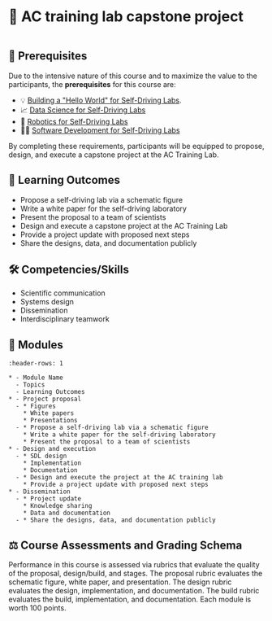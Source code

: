 # 🏢 AC training lab capstone project

<!-- Alternative emoji: 🏗️ -->

```{include} description.md
```

## 🔑 Prerequisites

Due to the intensive nature of this course and to maximize the value to the participants, the **prerequisites** for this course are:

- 💡 [Building a "Hello World" for Self-Driving Labs](https://ac-microcourses.readthedocs.io/en/latest/certificate-framework.html#building-a-hello-world-for-self-driving-labs).
- 📈 [Data Science for Self-Driving Labs](https://ac-microcourses.readthedocs.io/en/latest/certificate-framework.html#data-science-for-self-driving-labs)
- 🦾 [Robotics for Self-Driving Labs](https://ac-microcourses.readthedocs.io/en/latest/certificate-framework.html#robotics-for-self-driving-labs)
- 🧑‍💻 [Software Development for Self-Driving Labs](https://ac-microcourses.readthedocs.io/en/latest/certificate-framework.html#software-development-for-self-driving-labs)

By completing these requirements, participants will be equipped to propose, design, and execute a capstone project at the AC Training Lab.

## 🎯 Learning Outcomes

- Propose a self-driving lab via a schematic figure
- Write a white paper for the self-driving laboratory
- Present the proposal to a team of scientists
- Design and execute a capstone project at the AC Training Lab
- Provide a project update with proposed next steps
- Share the designs, data, and documentation publicly

## 🛠️ Competencies/Skills

- Scientific communication
- Systems design
- Dissemination
- Interdisciplinary teamwork

## 🧩 Modules

```{list-table}
:header-rows: 1

* - Module Name
  - Topics
  - Learning Outcomes
* - Project proposal
  - * Figures
    * White papers
    * Presentations
  - * Propose a self-driving lab via a schematic figure
    * Write a white paper for the self-driving laboratory
    * Present the proposal to a team of scientists
* - Design and execution
  - * SDL design
    * Implementation
    * Documentation
  - * Design and execute the project at the AC training lab
    * Provide a project update with proposed next steps
* - Dissemination
  - * Project update
    * Knowledge sharing
    * Data and documentation
  - * Share the designs, data, and documentation publicly
```

## ⚖️ Course Assessments and Grading Schema

Performance in this course is assessed via rubrics that evaluate the quality of the proposal, design/build, and  stages. The proposal rubric evaluates the schematic figure, white paper, and presentation. The design rubric evaluates the design, implementation, and documentation. The build rubric evaluates the build, implementation, and documentation. Each module is worth 100 points.
